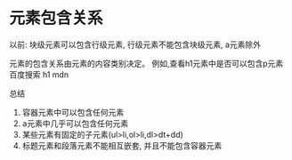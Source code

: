 # 元素包含关系
以前: 块级元素可以包含行级元素, 行级元素不能包含块级元素, a元素除外

元素的包含关系由元素的内容类别决定。
例如,查看h1元素中是否可以包含p元素 百度搜索 h1 mdn

总结
1. 容器元素中可以包含任何元素
2. a元素中几乎可以包含任何元素
3. 某些元素有固定的子元素(ul>li,ol>li,dl>dt+dd)
4. 标题元素和段落元素不能相互嵌套, 并且不能包含容器元素